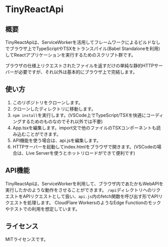 # TinyReactApi

## 概要

TinyReactApiは、ServiceWorkerを活用してフレームワークによるビルドなしでブラウザ上でTypeScriptやTSXをトランスパイル(Babel Standaloneを利用)してReactアプリケーションを実行するためのスクリプト群です。

ブラウザの仕様上リクエストされたファイルを返すだけの単純な静的HTTPサーバーが必要ですが、それ以外は基本的にブラウザ上で完結します。

## 使い方

1. このリポジトリをクローンします。
2. クローンしたディレクトリに移動します。
3. `npm install`を実行します。(VSCode上でTypeScript/TSXを快適にコーディングするためのものなのでそれ以外では不要)
4. App.tsxを編集します。import文で他のファイルのTSXコンポーネントも読み込むことができます。
5. API機能を使う場合は、api.jsを編集します。
6. HTTPサーバーを起動してindex.htmlをブラウザで開きます。(VSCodeの場合は、Live Serverを使うとホットリロードができて便利です)

## API機能

TinyReactApiは、ServiceWorkerを利用して、ブラウザ内であたかもWebAPIを実行したかのような動作をさせることができます。
`/api`ディレクトリへのリクエストをAPIリクエストとして扱い、`api.js`内のfetch関数を呼び出す形でAPIリクエストを処理します。
CloudFlare WorkersのようなEdge Functionのモックやテストでの利用を想定しています。

## ライセンス

MITライセンスです。
